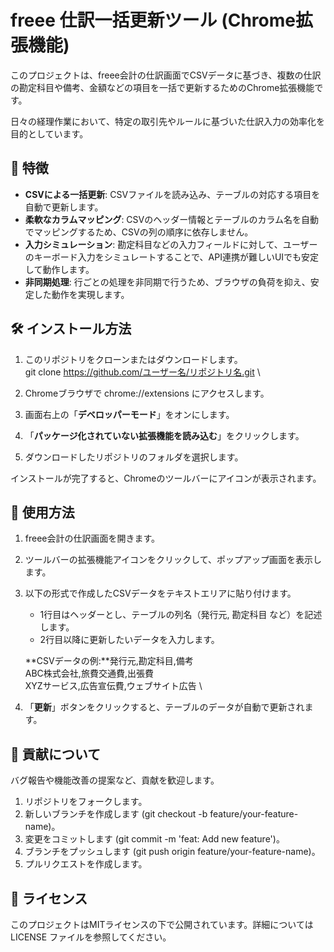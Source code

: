 # **freee 仕訳一括更新ツール (Chrome拡張機能)**

このプロジェクトは、freee会計の仕訳画面でCSVデータに基づき、複数の仕訳の勘定科目や備考、金額などの項目を一括で更新するためのChrome拡張機能です。

日々の経理作業において、特定の取引先やルールに基づいた仕訳入力の効率化を目的としています。


## **🚀 特徴**



* **CSVによる一括更新**: CSVファイルを読み込み、テーブルの対応する項目を自動で更新します。
* **柔軟なカラムマッピング**: CSVのヘッダー情報とテーブルのカラム名を自動でマッピングするため、CSVの列の順序に依存しません。
* **入力シミュレーション**: 勘定科目などの入力フィールドに対して、ユーザーのキーボード入力をシミュレートすることで、API連携が難しいUIでも安定して動作します。
* **非同期処理**: 行ごとの処理を非同期で行うため、ブラウザの負荷を抑え、安定した動作を実現します。


## **🛠️ インストール方法**



1. このリポジトリをクローンまたはダウンロードします。 \
git clone https://github.com/ユーザー名/リポジトリ名.git \

2. Chromeブラウザで chrome://extensions にアクセスします。
3. 画面右上の「**デベロッパーモード**」をオンにします。
4. 「**パッケージ化されていない拡張機能を読み込む**」をクリックします。
5. ダウンロードしたリポジトリのフォルダを選択します。

インストールが完了すると、Chromeのツールバーにアイコンが表示されます。


## **📝 使用方法**



1. freee会計の仕訳画面を開きます。
2. ツールバーの拡張機能アイコンをクリックして、ポップアップ画面を表示します。
3. 以下の形式で作成したCSVデータをテキストエリアに貼り付けます。
    * 1行目はヘッダーとし、テーブルの列名（発行元, 勘定科目 など）を記述します。
    * 2行目以降に更新したいデータを入力します。

    **CSVデータの例:**発行元,勘定科目,備考 \
ABC株式会社,旅費交通費,出張費 \
XYZサービス,広告宣伝費,ウェブサイト広告 \


4. 「**更新**」ボタンをクリックすると、テーブルのデータが自動で更新されます。


## **🤝 貢献について**

バグ報告や機能改善の提案など、貢献を歓迎します。



1. リポジトリをフォークします。
2. 新しいブランチを作成します (git checkout -b feature/your-feature-name)。
3. 変更をコミットします (git commit -m 'feat: Add new feature')。
4. ブランチをプッシュします (git push origin feature/your-feature-name)。
5. プルリクエストを作成します。


## **📄 ライセンス**

このプロジェクトはMITライセンスの下で公開されています。詳細については LICENSE ファイルを参照してください。
